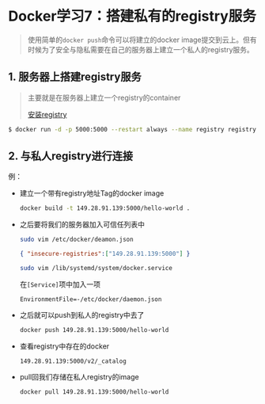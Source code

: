 # Docker学习7：搭建私有的registry服务

> 使用简单的`docker push`命令可以将建立的docker image提交到云上。但有时候为了安全与隐私需要在自己的服务器上建立一个私人的registry服务。

## 1. 服务器上搭建registry服务

> 主要就是在服务器上建立一个registry的container
>
> [安装registry](https://hub.docker.com/_/registry/)

```bash
$ docker run -d -p 5000:5000 --restart always --name registry registry:2
```



## 2. 与私人registry进行连接

例：

- 建立一个带有registry地址Tag的docker image

  ```bash
  docker build -t 149.28.91.139:5000/hello-world .
  ```

- 之后要将我们的服务器加入可信任列表中

  ```bash
  sudo vim /etc/docker/deamon.json
  ```

  ```json
  { "insecure-registries":["149.28.91.139:5000"] }
  ```

  ```bash
  sudo vim /lib/systemd/system/docker.service
  ```

  在`[Service]`项中加入一项

  ```
  EnvironmentFile=-/etc/docker/daemon.json
  ```

- 之后就可以push到私人的registry中去了

  ```bash
  docker push 149.28.91.139:5000/hello-world
  ```

- 查看registry中存在的docker

  ```
  149.28.91.139:5000/v2/_catalog
  ```

- pull回我们存储在私人registry的image

  ```bash
  docker pull 149.28.91.139:5000/hello-world
  ```
